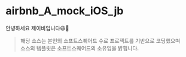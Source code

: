 # airbnb_A_mock_iOS_jb
안녕하세요 제이비입니다😃🙂
>해당 소스는 본인의 소프트스퀘어드 수료 프로젝트를 기반으로 코딩했으며  
>소스의 템플릿은 소프트스퀘어드의 소유임을 밝힘니다.
